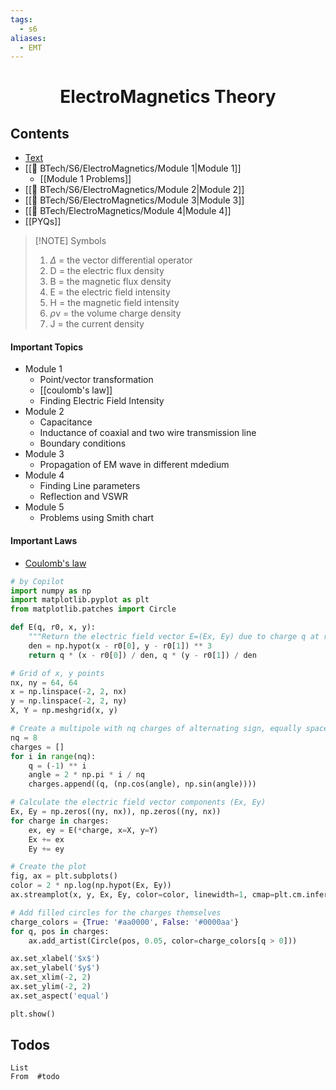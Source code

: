 ```yaml
---
tags:
  - s6
aliases:
  - EMT
---
```


<h1 align="center">ElectroMagnetics Theory</h1>

## Contents
- [Text](https://drive.google.com/file/d/1lFXMNLvuTDy1JrL4NnVrQtpwg9xTWLt3/view?usp=drive_link)
- [[  BTech/S6/ElectroMagnetics/Module 1|Module 1]] 
	- [[Module 1 Problems]]
- [[  BTech/S6/ElectroMagnetics/Module 2|Module 2]]
- [[  BTech/S6/ElectroMagnetics/Module 3|Module 3]]
- [[  BTech/ElectroMagnetics/Module 4|Module 4]]
- [[PYQs]]

> [!NOTE] Symbols
> 1. $\Delta$ = the vector differential operator
> 2. D = the electric flux density
> 3. B = the magnetic flux density
> 4. E = the electric field intensity
> 5. H = the magnetic field intensity
> 6. $\rho$v = the volume charge density
> 7. J = the current density

#### Important Topics
- Module 1 
	- Point/vector transformation
	- [[coulomb's law]]
	- Finding Electric Field Intensity
- Module 2
	- Capacitance
	- Inductance of coaxial and two wire transmission line
	- Boundary conditions
- Module 3
	- Propagation of EM wave in different mdedium
- Module 4
	- Finding Line parameters
	- Reflection and VSWR
- Module 5
	- Problems using Smith chart

#### Important Laws
- [Coulomb's law](coulomb's%20law.md)


```python
# by Copilot
import numpy as np
import matplotlib.pyplot as plt
from matplotlib.patches import Circle

def E(q, r0, x, y):
    """Return the electric field vector E=(Ex, Ey) due to charge q at r0."""
    den = np.hypot(x - r0[0], y - r0[1]) ** 3
    return q * (x - r0[0]) / den, q * (y - r0[1]) / den

# Grid of x, y points
nx, ny = 64, 64
x = np.linspace(-2, 2, nx)
y = np.linspace(-2, 2, ny)
X, Y = np.meshgrid(x, y)

# Create a multipole with nq charges of alternating sign, equally spaced on the unit circle.
nq = 8
charges = []
for i in range(nq):
    q = (-1) ** i
    angle = 2 * np.pi * i / nq
    charges.append((q, (np.cos(angle), np.sin(angle))))

# Calculate the electric field vector components (Ex, Ey)
Ex, Ey = np.zeros((ny, nx)), np.zeros((ny, nx))
for charge in charges:
    ex, ey = E(*charge, x=X, y=Y)
    Ex += ex
    Ey += ey

# Create the plot
fig, ax = plt.subplots()
color = 2 * np.log(np.hypot(Ex, Ey))
ax.streamplot(x, y, Ex, Ey, color=color, linewidth=1, cmap=plt.cm.inferno, density=2, arrowstyle='->', arrowsize=1.5)

# Add filled circles for the charges themselves
charge_colors = {True: '#aa0000', False: '#0000aa'}
for q, pos in charges:
    ax.add_artist(Circle(pos, 0.05, color=charge_colors[q > 0]))

ax.set_xlabel('$x$')
ax.set_ylabel('$y$')
ax.set_xlim(-2, 2)
ax.set_ylim(-2, 2)
ax.set_aspect('equal')

plt.show()

```





## Todos

```dataview
List
From  #todo 
```
